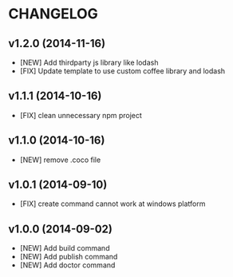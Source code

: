 CHANGELOG
=========

## v1.2.0 (2014-11-16)
* [NEW]   Add thirdparty js library like lodash
* [FIX]   Update template to use custom coffee library and lodash

## v1.1.1 (2014-10-16)
* [FIX]   clean unnecessary npm project

## v1.1.0 (2014-10-16)
* [NEW]   remove .coco file

## v1.0.1 (2014-09-10)
* [FIX]   create command cannot work at windows platform

## v1.0.0 (2014-09-02)
* [NEW]   Add build command
* [NEW]   Add publish command
* [NEW]   Add doctor command
